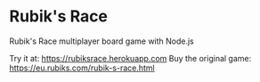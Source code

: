 # Rubik's Race

Rubik's Race multiplayer board game with Node.js

Try it at: https://rubiksrace.herokuapp.com
Buy the original game: https://eu.rubiks.com/rubik-s-race.html
